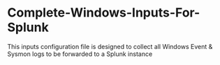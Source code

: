 # Complete-Windows-Inputs-For-Splunk
This inputs configuration file is designed to collect all Windows Event &amp; Sysmon logs to be forwarded to a Splunk instance
